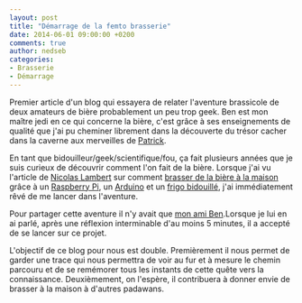 ```yaml
---
layout: post
title: "Démarrage de la femto brasserie"
date: 2014-06-01 09:00:00 +0200
comments: true
author: nedseb
categories: 
- Brasserie
- Démarrage
---
```


Premier article d'un blog qui essayera de relater l'aventure brassicole de deux amateurs 
de bière probablement un peu trop geek. Ben est mon maître jedi en ce qui concerne la bière, c'est 
grâce à ses enseignements de qualité que j'ai pu cheminer librement dans la découverte du trésor cacher dans la caverne aux merveilles de [Patrick](http://www.labellemousse.com/).

En tant que bidouilleur/geek/scientifique/fou, ça fait plusieurs années que je suis curieux de découvrir comment l'on fait de la bière. Lorsque j'ai vu l'article de [Nicolas Lambert](https://twitter.com/NicolasLambert) sur comment [brasser de la bière à la maison](bidouillesfactory.fr/un-robot-pour-ma-biere-brewpi/) grâce à un [Raspberry Pi](http://www.raspberrypi.org/faqs), un [Arduino](http://arduino.cc/) et un [frigo bidouillé](http://www.brewpi.com/fridge-hacking-guide/), j'ai immédiatement rêvé de me lancer dans l'aventure. 

Pour partager cette aventure il n'y avait que [mon ami Ben](http://fr.wikipedia.org/wiki/Mon_ami_Ben).Lorsque je lui en ai parlé, après une réflexion interminable d'au moins 5 minutes, il a accepté de se lancer sur ce projet.

L'objectif de ce blog pour nous est double. Premièrement il nous permet de garder une trace qui nous permettra de voir au fur et à mesure le chemin parcouru et de se remémorer tous les instants de cette quête vers la connaissance. Deuxièmement, on l'espère, il contribuera à donner envie de brasser à la maison à d'autres padawans. 
